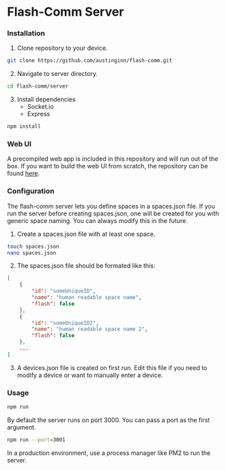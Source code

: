 # Flash-Comm Server

### Installation

1. Clone repository to your device.

```sh
git clone https://github.com/austinginn/flash-comm.git
```
2. Navigate to server directory.
```sh
cd flash-comm/server
```
3. Install dependencies
    - Socket.io
    - Express
```sh
npm install
```

### Web UI
A precompiled web app is included in this repository and will run out of the box.  If you want to build the web UI from scratch, the repository can be found [here](www.github.com/).

### Configuration
The flash-comm server lets you define spaces in a spaces.json file. If you run the server before creating spaces.json, one will be created for you with generic space naming. You can always modify this in the future.
1. Create a spaces.json file with at least one space.
```sh
touch spaces.json
nano spaces.json
```
2. The spaces.json file should be formated like this:
```JSON
[
    {
        "id": "someUniqueID",
        "name": "human readable space name",
        "flash": false
    },
    {
        "id": "someUniqueID2",
        "name": "human readable space name 2",
        "flash": false
    },
    ...
]
```
3. A devices.json file is created on first run.  Edit this file if you need to modify a device or want to manually enter a device.

### Usage
```sh
npm run
```
By default the server runs on port 3000. You can pass a port as the first argument.

```sh
npm run --port=3001
```
In a production environment, use a process manager like PM2 to run the server.




